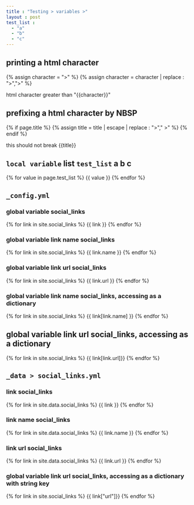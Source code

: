 ```yaml
---
title : "Testing > variables >"
layout : post
test_list :
  - "a"
  - "b"
  - "c"
---
```


## printing a html character

{% assign character  = ">" %}
{% assign character  = character | replace : ">","&gt;" %}
                                                 
html character greater than "{{character}}"

## prefixing a html character by NBSP

{% if page.title %}
{% assign title = title | escape | replace : "&gt;","&nbsp;&gt;" %}
{% endif %}

this should not break {{title}}

## `local variable` list `test_list` a b c

{% for value in page.test_list %}
{{ value }}
{% endfor %}

## `_config.yml`

### global variable social_links

{% for link in site.social_links %}
{{ link }}
{% endfor %}

### global variable link name social_links

{% for link in site.social_links %}
{{ link.name }}
{% endfor %}

### global variable link url social_links

{% for link in site.social_links %}
{{ link.url }}
{% endfor %}


### global variable link name social_links, accessing as a dictionary

{% for link in site.social_links %}
{{ link[link.name] }}
{% endfor %}

## global variable link url social_links, accessing as a dictionary

{% for link in site.social_links %}
{{ link[link.url]}}
{% endfor %}


## `_data > social_links.yml`

### link social_links

{% for link in site.data.social_links %}
{{ link }}
{% endfor %}

### link name social_links

{% for link in site.data.social_links %}
{{ link.name }}
{% endfor %}

### link url social_links

{% for link in site.data.social_links %}
{{ link.url }}
{% endfor %}

### global variable link url social_links, accessing as a dictionary with string key

{% for link in site.social_links %}
{{ link["url"]}}
{% endfor %}
